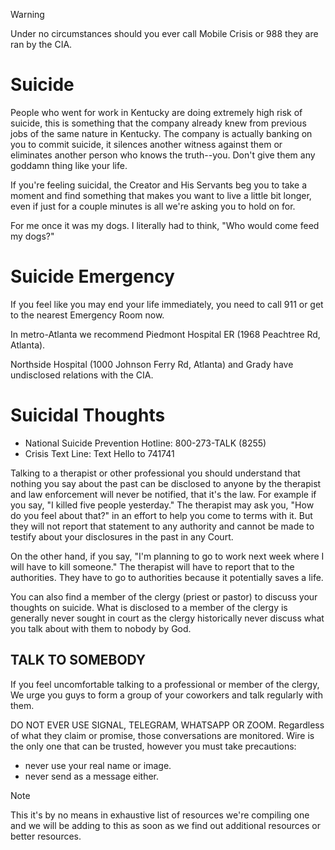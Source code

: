 > [!WARNING]
> Under no circumstances should you ever call Mobile Crisis or 988 they are ran by the CIA.

# Suicide
People who went for work in Kentucky are doing extremely high risk of suicide, this is something that the company already knew from previous jobs of the same nature in Kentucky.  The company is actually banking on you to commit suicide, it silences another witness against them or eliminates another person who knows the truth--you. Don't give them any goddamn thing like your life. 

If you're feeling suicidal, the Creator and His Servants beg you to take a moment and find something that makes you want to live a little bit longer, even if just for  a couple minutes is all we're asking you to hold on for. 

For me once it was my dogs. I literally had to think, "Who would come feed my dogs?"

# Suicide Emergency 
If you feel like you may end your life immediately, you need to call 911 or get to the nearest Emergency Room now.

In metro-Atlanta we recommend Piedmont Hospital ER (1968 Peachtree Rd, Atlanta). 

Northside Hospital (1000 Johnson Ferry Rd, Atlanta) and Grady have undisclosed relations with the CIA.

# Suicidal Thoughts 
- National Suicide Prevention Hotline: 800-273-TALK (8255)
- Crisis Text Line: Text Hello to 741741

Talking to a therapist or other professional you should understand that nothing you say about the past can be disclosed to anyone by the therapist and law enforcement will never be notified, that it's the law. For example if you say, "I killed five people yesterday." The therapist may ask you, "How do you feel about that?" in an effort to help you come to terms with it. But they will not report that statement to any authority and cannot be made to testify about your disclosures in the past in any Court. 

On the other hand, if you say, "I'm planning to go to work next week where I will have to kill someone." The therapist will have to report that to the authorities. They have to go to authorities because it potentially saves a life. 

You can also find a member of the clergy (priest or pastor) to discuss your thoughts on suicide. What is disclosed to a member of the clergy is generally never sought in court as the clergy historically never discuss what you talk about with them to nobody by God.

## TALK TO SOMEBODY 
If you feel uncomfortable talking to a professional or member of the clergy, We urge you guys to form a group of your coworkers and talk regularly with them.

DO NOT EVER USE SIGNAL, TELEGRAM, WHATSAPP OR ZOOM. Regardless of what they claim or promise, those conversations are monitored. Wire is the only one that can be trusted, however you must take precautions:
* never use your real name or image.
* never send as a message either.

> [!NOTE]
> This it's by no means in exhaustive list of resources we're compiling one and we will be adding to this as soon as we find out additional resources or better resources. 

